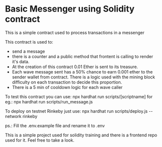 # Basic Messenger using Solidity contract

This is a simple contract used to process transactions in a messenger

This contract is used to: 

- send a message
- there is a counter and a public method that frontent is calling to render it's data.
- At the creation of this contract 0.01 Ether is sent to its treasure.
- Each wave message sent has a 50% chance to earn 0.001 ether to the sender wallet from contract. There is a logic used with the mining block difficulty on each transaction to decide this proportion.
- There is a 5 min of cooldown logic for each wave caller

To test this contract you can use: 
 npx hardhat run scripts/[scriptname] for eg.:  npx hardhat run scripts/run_message.js  
 
To deploy on testnet Rinkeby just use: 
  npx hardhat run scripts/deploy.js --network rinkeby

  ps.: Fill the .env.example file and rename it to .env
  
 This is a simple project used for solidity training and there is a frontend repo used for it. Feel free to take a look.


